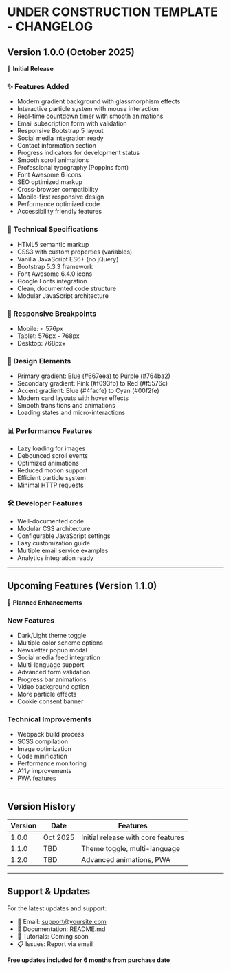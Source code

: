 # UNDER CONSTRUCTION TEMPLATE - CHANGELOG

## Version 1.0.0 (October 2025)

🚀 **Initial Release**

### ✨ Features Added

- Modern gradient background with glassmorphism effects
- Interactive particle system with mouse interaction
- Real-time countdown timer with smooth animations
- Email subscription form with validation
- Responsive Bootstrap 5 layout
- Social media integration ready
- Contact information section
- Progress indicators for development status
- Smooth scroll animations
- Professional typography (Poppins font)
- Font Awesome 6 icons
- SEO optimized markup
- Cross-browser compatibility
- Mobile-first responsive design
- Performance optimized code
- Accessibility friendly features

### 🔧 Technical Specifications

- HTML5 semantic markup
- CSS3 with custom properties (variables)
- Vanilla JavaScript ES6+ (no jQuery)
- Bootstrap 5.3.3 framework
- Font Awesome 6.4.0 icons
- Google Fonts integration
- Clean, documented code structure
- Modular JavaScript architecture

### 📱 Responsive Breakpoints

- Mobile: < 576px
- Tablet: 576px - 768px
- Desktop: 768px+

### 🎨 Design Elements

- Primary gradient: Blue (#667eea) to Purple (#764ba2)
- Secondary gradient: Pink (#f093fb) to Red (#f5576c)
- Accent gradient: Blue (#4facfe) to Cyan (#00f2fe)
- Modern card layouts with hover effects
- Smooth transitions and animations
- Loading states and micro-interactions

### 📊 Performance Features

- Lazy loading for images
- Debounced scroll events
- Optimized animations
- Reduced motion support
- Efficient particle system
- Minimal HTTP requests

### 🛠️ Developer Features

- Well-documented code
- Modular CSS architecture
- Configurable JavaScript settings
- Easy customization guide
- Multiple email service examples
- Analytics integration ready

---

## Upcoming Features (Version 1.1.0)

🔮 **Planned Enhancements**

### New Features

- Dark/Light theme toggle
- Multiple color scheme options
- Newsletter popup modal
- Social media feed integration
- Multi-language support
- Advanced form validation
- Progress bar animations
- Video background option
- More particle effects
- Cookie consent banner

### Technical Improvements

- Webpack build process
- SCSS compilation
- Image optimization
- Code minification
- Performance monitoring
- A11y improvements
- PWA features

---

## Version History

| Version | Date     | Features                           |
| ------- | -------- | ---------------------------------- |
| 1.0.0   | Oct 2025 | Initial release with core features |
| 1.1.0   | TBD      | Theme toggle, multi-language       |
| 1.2.0   | TBD      | Advanced animations, PWA           |

---

## Support & Updates

For the latest updates and support:

- 📧 Email: support@yoursite.com
- 💬 Documentation: README.md
- 🎥 Tutorials: Coming soon
- 📋 Issues: Report via email

**Free updates included for 6 months from purchase date**

